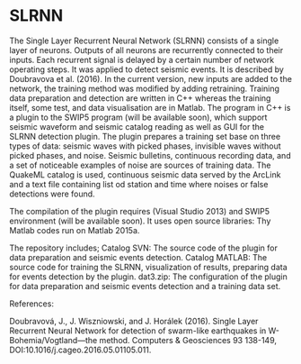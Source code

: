 # SLRNN
The Single Layer Recurrent Neural Network (SLRNN) consists of a single layer of neurons. Outputs of all neurons are recurrently connected to their inputs. Each recurrent signal is delayed by a certain number of network operating steps. It was applied to detect seismic events. It is described by Doubravova et al. (2016). In the current version, new inputs are added to the network, the training method was modified by adding retraining.  Training data preparation and detection are written in C++ whereas the training itself, some test, and data visualisation are in Matlab. The program in C++ is a plugin to the SWIP5 program (will be available soon), which support seismic waveform and seismic catalog reading as well as GUI for the SLRNN detection plugin. The plugin prepares a training set base on three types of data: seismic waves with picked phases, invisible waves without picked phases, and noise. Seismic bulletins, continuous recording data, and a set of noticeable examples of noise are sources of training data. The QuakeML catalog is used, continuous seismic data served by the ArcLink and a text file containing list od station and time where noises or false detections were found.

The compilation of the plugin requires (Visual Studio 2013) and SWIP5 environment (will be available soon). It uses open source libraries:
Thy Matlab codes run on Matlab 2015a.

The repository includes;
Catalog SVN: The source code of the plugin for data preparation and seismic events detection.
Catalog MATLAB: The source code for training the SLRNN, visualization of results, preparing data for events detection by the plugin.
dat3.zip: The configuration of the plugin for data preparation and seismic events detection and a training data set.

References:

Doubravová, J., J. Wiszniowski, and J. Horálek (2016). Single Layer Recurrent Neural Network for detection of swarm-like earthquakes in W-Bohemia/Vogtland—the method. Computers & Geosciences 93 138-149, DOI:10.1016/j.cageo.2016.05.01105.011.
